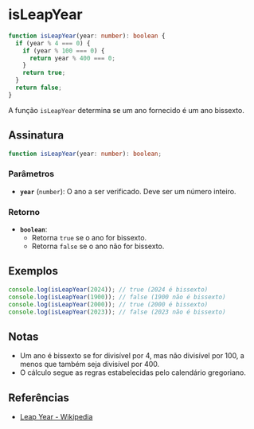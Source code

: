 # isLeapYear

```typescript
function isLeapYear(year: number): boolean {
  if (year % 4 === 0) {
    if (year % 100 === 0) {
      return year % 400 === 0;
    }
    return true;
  }
  return false;
}
```

A função `isLeapYear` determina se um ano fornecido é um ano bissexto.

## Assinatura

```typescript
function isLeapYear(year: number): boolean;
```

### Parâmetros

- **`year`** (`number`): O ano a ser verificado. Deve ser um número inteiro.

### Retorno

- **`boolean`**:
  - Retorna `true` se o ano for bissexto.
  - Retorna `false` se o ano não for bissexto.

## Exemplos

```typescript
console.log(isLeapYear(2024)); // true (2024 é bissexto)
console.log(isLeapYear(1900)); // false (1900 não é bissexto)
console.log(isLeapYear(2000)); // true (2000 é bissexto)
console.log(isLeapYear(2023)); // false (2023 não é bissexto)
```

## Notas

- Um ano é bissexto se for divisível por 4, mas não divisível por 100, a menos que também seja divisível por 400.
- O cálculo segue as regras estabelecidas pelo calendário gregoriano.

## Referências

- [Leap Year - Wikipedia](https://en.wikipedia.org/wiki/Leap_year)